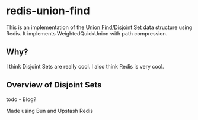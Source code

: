 # redis-union-find

This is an implementation of the [Union Find/Disjoint Set](https://cs61b-2.gitbook.io/cs61b-textbook/14.-disjoint-sets) data structure using Redis. It implements WeightedQuickUnion with path compression.

## Why?
I think Disjoint Sets are really cool. I also think Redis is very cool.

## Overview of Disjoint Sets
todo - Blog?

Made using Bun and Upstash Redis
